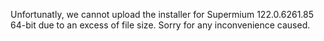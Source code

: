 Unfortunatly, we cannot upload the installer for Supermium 122.0.6261.85 64-bit due to an excess of file size. Sorry for any inconvenience caused.
